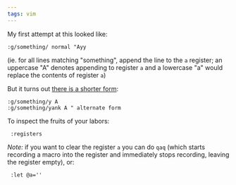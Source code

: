 ```yaml
---
tags: vim
---
```


My first attempt at this looked like:

    :g/something/ normal "Ayy

(ie. for all lines matching "something", append the line to the `a` register; an uppercase "A" denotes appending to register `a` and a lowercase "a" would replace the contents of register `a`)

But it turns out [there is a shorter form](http://vim.wikia.com/wiki/Power_of_g):

    :g/something/y A
    :g/something/yank A " alternate form

To inspect the fruits of your labors:

     :registers

*Note:* if you want to clear the register `a` you can do `qaq` (which starts recording a macro into the register and immediately stops recording, leaving the register empty), or:

     :let @a=''
